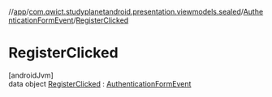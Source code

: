 //[app](../../../../index.md)/[com.qwict.studyplanetandroid.presentation.viewmodels.sealed](../../index.md)/[AuthenticationFormEvent](../index.md)/[RegisterClicked](index.md)

# RegisterClicked

[androidJvm]\
data object [RegisterClicked](index.md) : [AuthenticationFormEvent](../index.md)
